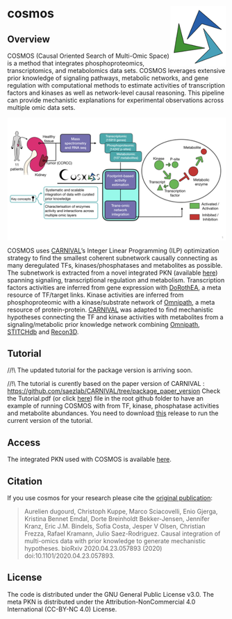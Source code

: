 # cosmos <img src="man/figures/logo.png" align="right" height="139">

<!-- badges: start -->
<!-- badges: end -->

## Overview

COSMOS (Causal Oriented Search of Multi-Omic Space) is a method that integrates phosphoproteomics, transcriptomics, and metabolomics data sets. COSMOS leverages extensive prior knowledge of signaling pathways, metabolic networks, and gene regulation  with computational methods to estimate activities of transcription factors and kinases as well as network-level causal reasoning. This pipeline can provide mechanistic explanations for experimental observations across multiple omic data sets. 


<img src="man/figures/graphical_abstract.png" align="center" width="800">

COSMOS uses [CARNIVAL](https://saezlab.github.io/CARNIVAL/)’s Integer Linear Programming (ILP) optimization strategy to find the smallest coherent subnetwork causally connecting as many deregulated TFs, kinases/phosphatases and metabolites as possible. The subnetwork is extracted from a novel integrated PKN (available [here](http://metapkn.omnipathdb.org/)) spanning signaling, transcriptional regulation and metabolism.  Transcription factors activities are inferred from gene expression with [DoRothEA](https://saezlab.github.io/dorothea/), a meta resource of TF/target links. Kinase activities are inferred from phosphoproteomic with a kinase/substrate network of [Omnipath](http://omnipathdb.org/), a meta resource of protein-protein. [CARNIVAL](https://saezlab.github.io/CARNIVAL/) was adapted to find mechanistic hypotheses connecting the TF and kinase activities with metabolites from a signaling/metabolic prior knowledge network combining [Omnipath](http://omnipathdb.org/), [STITCHdb](http://stitch.embl.de/) and [Recon3D](https://www.vmh.life/). 

## Tutorial

//!\\ The updated tutorial for the package version is arriving soon.

//!\\ The tutorial is curently based on the paper version of CARNIVAL : https://github.com/saezlab/CARNIVAL/tree/package_paper_version
Check the Tutorial.pdf (or click [here](https://github.com/saezlab/COSMOS/blob/master/Tutorial.pdf)) file in the root github folder to have an example of running COSMOS with from TF, kinase, phosphatase activities and metabolite abundances. You need to download [this](https://github.com/saezlab/COSMOS/releases/tag/v0.1) release to run the current version of the tutorial. 


## Access

The integrated PKN used with COSMOS is available [here](http://metapkn.omnipathdb.org/).

## Citation
If you use cosmos for your research please cite the [original publication](https://www.biorxiv.org/content/10.1101/2020.04.23.057893v1): 

> Aurelien dugourd, Christoph Kuppe, Marco Sciacovelli, Enio Gjerga, Kristina Bennet Emdal, Dorte Breinholdt Bekker-Jensen, Jennifer Kranz, Eric J.M. Bindels, Sofia Costa, Jesper V Olsen, Christian Frezza, Rafael Kramann, Julio Saez-Rodriguez. Causal integration of multi-omics data with prior knowledge to generate mechanistic hypotheses. bioRxiv 2020.04.23.057893 (2020) doi:10.1101/2020.04.23.057893.

## License

The code is distributed under the GNU General Public License v3.0. The meta PKN is distributed under the Attribution-NonCommercial 4.0 International (CC-BY-NC 4.0) License.
